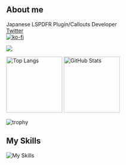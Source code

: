 ## About me
Japanese LSPDFR Plugin/Callouts Developer<br/>
[Twitter](https://twitter.com/DekoKiyomori)<br/>
[![ko-fi](https://ko-fi.com/img/githubbutton_sm.svg)](https://ko-fi.com/O5O5PW269)<br/>

![](https://github-profile-summary-cards.vercel.app/api/cards/profile-details?username=DekoKiyo&theme=onedark)

<p align="left">
  <img alt="Top Langs" height="150px" src="https://github-readme-stats.vercel.app/api/top-langs/?username=DekoKiyo&theme=onedark" />
  <img alt="GitHub Stats" height="150px" src="https://github-readme-stats.vercel.app/api?username=DekoKiyo&theme=onedark&show_icons=true" />
</p>

![trophy](https://github-profile-trophy.vercel.app/?username=DekoKiyo&theme=onedark)

## My Skills
![My Skills](https://skillicons.dev/icons?i=ae,au,ai,ps,pr,visualstudio,vscode,unity,unreal,dotnet,cpp,cs,py,nodejs,ts,html,css,md,mysql,twitter,discord,nextjs,nginx,vercel&perline=5)
